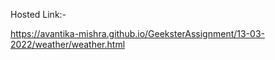 Hosted Link:-

https://avantika-mishra.github.io/GeeksterAssignment/13-03-2022/weather/weather.html 
